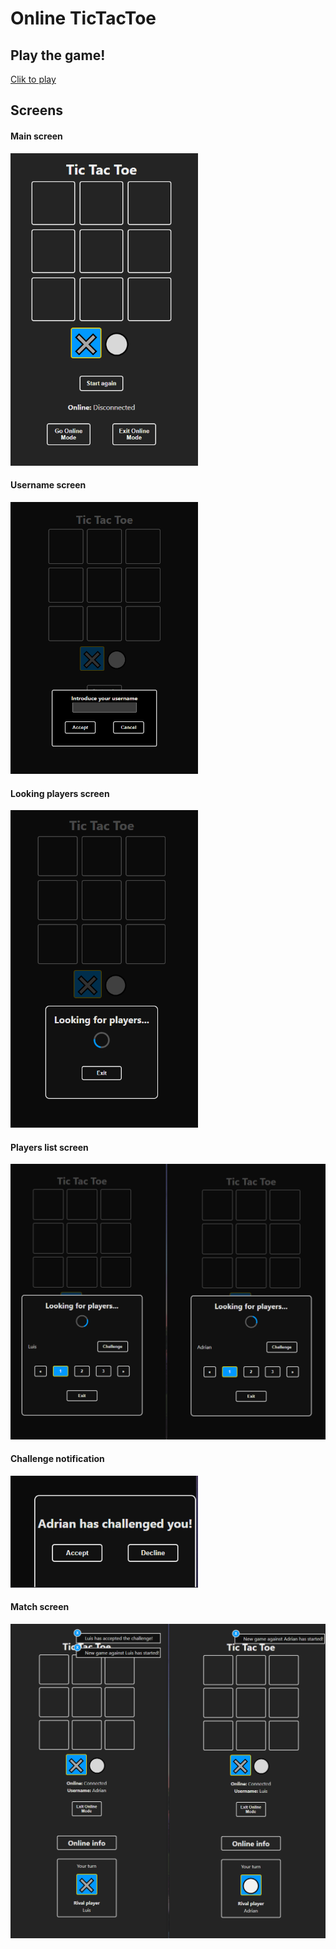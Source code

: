 # Online TicTacToe

## Play the game!

[Clik to play](https://eclectic-elf-70b1f7.netlify.app/)

## Screens

#### Main screen

<img src="img/principal.PNG" width="300"/>

#### Username screen

<img src="img/username.PNG" width="300"/>

#### Looking players screen

<img src="img/lookingplayers.png" width="300"/>

#### Players list screen

<img src="img/playerlist.PNG" width="600"/>

#### Challenge notification

<img src="img/challenge.PNG" width="300"/>

#### Match screen

<img src="img/match.PNG" width="600"/>
